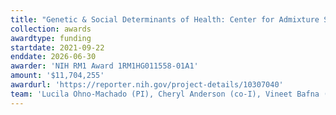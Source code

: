 ```yaml
---
title: "Genetic & Social Determinants of Health: Center for Admixture Science and Technology"
collection: awards
awardtype: funding
startdate: 2021-09-22
enddate: 2026-06-30
awarder: 'NIH RM1 Award 1RM1HG011558-01A1'
amount: '$11,704,255'
awardurl: 'https://reporter.nih.gov/project-details/10307040'
team: 'Lucila Ohno-Machado (PI), Cheryl Anderson (co-I), Vineet Bafna (co-I), Cinnamon Bloss (co-I), Kelly Frazer (co-I), Melissa Gymrek (co-I), Jihoon Kim (co-I), Tsung-Ting Kuo (co-I), Lisa Madlensky (co-I), <b>Niema Moshiri</b> (co-I)'
---
```


